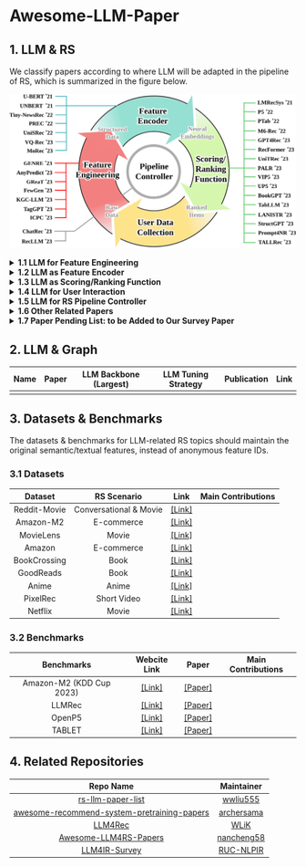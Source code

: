 # Awesome-LLM-Paper

## 1. LLM & RS

We classify papers according to where LLM will be adapted in the pipeline of RS, which is summarized in the figure below.

![](where-framework-1.png)

<details><summary><b>1.1 LLM for Feature Engineering</b></summary>
<p>

| **Name** | **Paper**                                                                                                           | **LLM Backbone (Largest)** | **LLM Tuning Strategy** | **Publication** |               **Link**               | Main Contributions |
| :------------: | :------------------------------------------------------------------------------------------------------------------------ | :------------------------------: | :----------------------------: | :-------------------: | :-----------------------------------------: | ------------------ |
|     GReaT     | Language Models are Realistic Tabular Data Generators                                                                     |        GPT2-medium (355M)        |        Full Finetuning        |       ICLR 2023       |   [[Link]](https://arxiv.org/abs/2210.06280)   |                    |
|      ONCE      | ONCE: Boosting Content-based Recommendation with Both Open- and Closed-source Large Language Models                       |             ChatGPT             |             Frozen             |       WSDM 2024       |   [[Link]](https://arxiv.org/abs/2305.06566)   |                    |
|   AnyPredict   | AnyPredict: Foundation Model for Tabular Prediction                                                                       |             ChatGPT             |             Frozen             |      Arxiv 2023      |   [[Link]](https://arxiv.org/abs/2305.12081)   |                    |
|    LLM4KGC    | Knowledge Graph Completion Models are Few-shot Learners: An Empirical Study of Relation Labeling in E-commerce with LLMs  |       PaLM (540B)/ ChatGPT       |             Frozen             |      Arxiv 2023      |  [[Link]](https://arxiv.org/abs/2305.09858v1)  |                    |
|     TagGPT     | TagGPT: Large Language Models are Zero-shot Multimodal Taggers                                                            |             ChatGPT             |             Frozen             |      Arxiv 2023      |  [[Link]](https://arxiv.org/abs/2304.03022v1)  |                    |
|      ICPC      | Large Language Models for User Interest Journeys                                                                          |           LaMDA (137B)           | Full Finetuning/ Prompt Tuning |      Arxiv 2023      |   [[Link]](https://arxiv.org/abs/2305.15498)   |                    |
|     DPLLM     | Privacy-Preserving Recommender Systems with Synthetic Query Generation using Differentially Private Large Language Models |            T5-XL (3B)            |        Full Finetuning        |      Arxiv 2023      |   [[Link]](https://arxiv.org/abs/2305.05973)   |                    |
|      KAR      | Towards Open-World Recommendation with Knowledge Augmentation from Large Language Models                                  |             ChatGPT             |             Frozen             |      Arxiv 2023      |   [[Link]](https://arxiv.org/abs/2306.10933)   |                    |
|      MINT      | Large Language Model Augmented Narrative Driven Recommendations                                                           |           GPT3 (175B)           |             Frozen             |      RecSys 2023      |   [[Link]](https://arxiv.org/abs/2306.02250)   |                    |
|      PIE      | Product Information Extraction using ChatGPT                                                                              |             ChatGPT             |             Frozen             |      Arxiv 2023      |   [[Link]](https://arxiv.org/abs/2306.14921)   |                    |
|      LGIR      | Enhancing Job Recommendation through LLM-based Generative Adversarial Networks                                            |           GhatGLM (6B)           |             Frozen             |       AAAI 2024       |   [[Link]](https://arxiv.org/abs/2307.10747)   |                    |
|      GIRL      | Generative Job Recommendations with Large Language Model                                                                  |            BELLE (7B)            |        Full Finetuning        |      Arxiv 2023      |   [[Link]](https://arxiv.org/abs/2307.02157)   |                    |
|    LLM-Rec    | LLM-Rec: Personalized Recommendation via Prompting Large Language Models                                                  |         text-davinci-003         |             Frozen             |      Arxiv 2023      |   [[Link]](https://arxiv.org/abs/2307.15780)   |                    |
|      HKFR      | Heterogeneous Knowledge Fusion: A Novel Approach for Personalized Recommendation via LLM                                  |             ChatGPT             |             Frozen             |      RecSys 2023      |   [[Link]](https://arxiv.org/abs/2308.03333)   |                    |
|    LLaMA-E    | LLaMA-E: Empowering E-commerce Authoring with Multi-Aspect Instruction Following                                          |           LLaMA (30B)           |              LoRA              |      Arxiv 2023      |   [[Link]](https://arxiv.org/abs/2308.04913)   |                    |
|    EcomGPT    | EcomGPT: Instruction-tuning Large Language Models with Chain-of-Task Tasks for E-commerce                                 |          BLOOMZ (7.1B)          |        Full Finetuning        |      Arxiv 2023      |   [[Link]](https://arxiv.org/abs/2308.06966)   |                    |
|   Agent4Rec   | On Generative Agents in Recommendation                                                                                    |             ChatGPT             |             Frozen             |      Arxiv 2023      |   [[Link]](https://arxiv.org/abs/2310.10108)   |                    |
|    TF-DCon    | Leveraging Large Language Models (LLMs) to Empower Training-Free Dataset Condensation for Content-Based Recommendation    |             ChatGPT             |             Frozen             |      Arxiv 2023      |   [[Link]](https://arxiv.org/abs/2310.09874)   |                    |
|     RLMRec     | Representation Learning with Large Language Models for Recommendation                                                     |             ChatGPT             |             Frozen             |       WWW 2024       |   [[Link]](https://arxiv.org/abs/2310.15950)   |                    |
|     LLMRec     | LLMRec: Large Language Models with Graph Augmentation for Recommendation                                                  |             ChatGPT             |             Frozen             |       WSDM 2024       | [[Link]](https://arxiv.org/pdf/2311.00423.pdf) |                    |
|     LLMRG     | Enhancing Recommender Systems with Large Language Model Reasoning Graphs                                                  |              GPT-4              |             Frozen             |      Arxiv 2023      |   [[Link]](https://arxiv.org/abs/2308.10835)   |                    |
|      CUP      | Recommendations by Concise User Profiles from Review Text                                                                 |             ChatGPT             |             Frozen             |      Arxiv 2023      |   [[Link]](https://arxiv.org/abs/2311.01314)   |                    |
|     SINGLE     | Modeling User Viewing Flow using Large Language Models for Article Recommendation                                         |             ChatGPT             |             Frozen             |      Arxiv 2023      |   [[Link]](https://arxiv.org/abs/2311.07619)   |                    |
|   RecPrompt   | RecPrompt: A Prompt Tuning Framework for News Recommendation Using Large Language Models                                  |               GPT4               |             Frozen             |      Arxiv 2023      |   [[Link]](https://arxiv.org/abs/2312.10463)   |                    |
|     PO4ISR     | Large Language Models for Intent-Driven Session Recommendations                                                           |             ChatGPT             |             Frozen             |      Arxiv 2023      |   [[Link]](https://arxiv.org/abs/2312.07552)   |                    |
| Agent4Ranking | Agent4Ranking: Semantic Robust Ranking via Personalized Query Rewriting Using Multi-agent LLM                             |             ChatGPT             |             Frozen             |      Arxiv 2023      |   [[Link]](https://arxiv.org/abs/2312.15450)   |                    |
|     SAGCN     | Understanding Before Recommendation: Semantic Aspect-Aware Review Exploitation via Large Language Models                  |           Vicuna (13B)           |             Frozen             |      Arxiv 2023      |   [[Link]](https://arxiv.org/abs/2312.16275)   |                    |
|      UEM      | User Embedding Model for Personalized Language Prompting                                                                  |       FLAN-T5-base (250M)       |        Full Finetuning        |      Arxiv 2024      |   [[Link]](https://arxiv.org/abs/2401.04858)   |                    |
|     LLMHG     | LLM-Guided Multi-View Hypergraph Learning for Human-Centric Explainable Recommendation                                    |               GPT4               |             Frozen             |      Arxiv 2024      |   [[Link]](https://arxiv.org/abs/2401.08217)   |                    |
|   Llama4Rec   | Integrating Large Language Models into Recommendation via Mutual Augmentation and Adaptive Aggregation                    |           LLaMA2 (7B)           |        Full Finetuning        |      Arxiv 2024      |   [[Link]](https://arxiv.org/abs/2401.13870)   |                    |

</p>
</details>

<details><summary><b>1.2 LLM as Feature Encoder</b></summary>
<p>

| **Name** | **Paper**                                                                                                                      | **LLM Backbone (Largest)** | **LLM Tuning Strategy** | **Publication** |                                    **Link**                                    | Main Contributions |
| :------------: | :----------------------------------------------------------------------------------------------------------------------------------- | :------------------------------: | :---------------------------: | :-------------------: | :-----------------------------------------------------------------------------------: | ------------------ |
|     U-BERT     | U-BERT: Pre-training User Representations for Improved Recommendation                                                                |         BERT-base (110M)         |        Full Finetuning        |       AAAI 2021       |             [[Link]](https://ojs.aaai.org/index.php/AAAI/article/view/16557)             |                    |
|     UNBERT     | UNBERT: User-News Matching BERT for News Recommendation                                                                              |         BERT-base (110M)         |        Full Finetuning        |      IJCAI 2021      |                   [[Link]](https://www.ijcai.org/proceedings/2021/462)                   |                    |
|     PLM-NR     | Empowering News Recommendation with Pre-trained Language Models                                                                      |       RoBERTa-base (125M)       |        Full Finetuning        |      SIGIR 2021      |                        [[Link]](https://arxiv.org/abs/2104.07413)                        |                    |
| Pyramid-ERNIE | Pre-trained Language Model based Ranking in Baidu Search                                                                             |           ERNIE (110M)           |        Full Finetuning        |       KDD 2021       |                        [[Link]](https://arxiv.org/abs/2105.11108)                        |                    |
|    ERNIE-RS    | Pre-trained Language Model for Web-scale Retrieval in Baidu Search                                                                   |           ERNIE (110M)           |        Full Finetuning        |       KDD 2021       |                        [[Link]](https://arxiv.org/abs/2106.03373)                        |                    |
|    CTR-BERT    | CTR-BERT: Cost-effective knowledge distillation for billion-parameter teacher models                                                 |      Customized BERT (1.5B)      |        Full Finetuning        |      ENLSP 2021      | [[Link]](https://neurips2021-nlp.github.io/papers/20/CameraReady/camera_ready_final.pdf) |                    |
|     ZESRec     | Zero-Shot Recommender Systems                                                                                                        |         BERT-base (110M)         |            Frozen            |      Arxiv 2021      |                        [[Link]](https://arxiv.org/abs/2105.08318)                        |                    |
|    UniSRec    | Towards Universal Sequence Representation Learning for Recommender Systems                                                           |         BERT-base (110M)         |            Frozen            |       KDD 2022       |                        [[Link]](https://arxiv.org/abs/2206.05941)                        |                    |
|      SuKD      | Learning Supplementary NLP Features for CTR Prediction in Sponsored Search                                                           |       RoBERTa-large (355M)       |        Full Finetuning        |       KDD 2022       |               [[Link]](https://dl.acm.org/doi/abs/10.1145/3534678.3539064)               |                    |
|      PREC      | Boosting Deep CTR Prediction with a Plug-and-Play Pre-trainer for News Recommendation                                                |         BERT-base (110M)         |        Full Finetuning        |      COLING 2022      |                  [[Link]](https://aclanthology.org/2022.coling-1.249/)                  |                    |
|     MM-Rec     | MM-Rec: Visiolinguistic Model Empowered Multimodal News Recommendation                                                               |         BERT-base (110M)         |        Full Finetuning        |      SIGIR 2022      |               [[Link]](https://dl.acm.org/doi/abs/10.1145/3477495.3531896)               |                    |
|  Tiny-NewsRec  | Tiny-NewsRec: Effective and Efficient PLM-based News Recommendation                                                                  |       UniLMv2-base (110M)       |        Full Finetuning        |      EMNLP 2022      |                        [[Link]](https://arxiv.org/abs/2112.00944)                        |                    |
|    PLM4Tag    | PTM4Tag: Sharpening Tag Recommendation of Stack Overflow Posts with Pre-trained Models                                               |         CodeBERT (125M)         |        Full Finetuning        |       ICPC 2022       |                        [[Link]](https://arxiv.org/abs/2203.10965)                        |                    |
|   TwHIN-BERT   | TwHIN-BERT: A Socially-Enriched Pre-trained Language Model for Multilingual Tweet Representations                                    |         BERT-base (110M)         |        Full Finetuning        |      Arxiv 2022      |                        [[Link]](https://arxiv.org/abs/2209.07562)                        |                    |
|    TransRec    | TransRec: Learning Transferable Recommendation from Mixture-of-Modality Feedback                                                     |         BERT-base (110M)         |        Full Finetuning        |      Arxiv 2022      |                        [[Link]](https://arxiv.org/abs/2206.06190)                        |                    |
|     VQ-Rec     | Learning Vector-Quantized Item Representation for Transferable Sequential Recommenders                                               |         BERT-base (110M)         |            Frozen            |       WWW 2023       |                        [[Link]](https://arxiv.org/abs/2210.12316)                        |                    |
| IDRec vs MoRec | Where to Go Next for Recommender Systems? ID- vs. Modality-based Recommender Models Revisited                                        |         BERT-base (110M)         |        Full Finetuning        |      SIGIR 2023      |                        [[Link]](https://arxiv.org/abs/2303.13835)                        |                    |
|    TransRec    | Exploring Adapter-based Transfer Learning for Recommender Systems: Empirical Studies and Practical Insights                          |       RoBERTa-base (125M)       |   Layerwise Adapter Tuning   |      Arxiv 2023      |                        [[Link]](https://arxiv.org/abs/2305.15036)                        |                    |
|      LSH      | Improving Code Example Recommendations on Informal Documentation Using BERT and Query-Aware LSH: A Comparative Study                 |         BERT-base (110M)         |        Full Finetuning        |      Arxiv 2023      |                       [[Link]](https://arxiv.org/abs/2305.03017v1)                       |                    |
|      TCF      | Exploring the Upper Limits of Text-Based Collaborative Filtering Using Large Language Models: Discoveries and Insights               |         OPT-175B (175B)         |    Frozen/ Full Finetuning    |      Arxiv 2023      |                        [[Link]](https://arxiv.org/abs/2305.11700)                        |                    |
|  LLM2BERT4Rec  | Leveraging Large Language Models for Sequential Recommendation                                                                       |      text-embedding-ada-002      |            Frozen            |      RecSys 2023      |                        [[Link]](https://arxiv.org/abs/2309.09261)                        |                    |
|    LLM4ARec    | Prompt Tuning Large Language Models on Personalized Aspect Extraction for Recommendations                                            |           GPT2 (110M)           |         Prompt Tuning         |      Arxiv 2023      |                        [[Link]](https://arxiv.org/abs/2306.01475)                        |                    |
|     TIGER     | Recommender Systems with Generative Retrieval                                                                                        |           Sentence-T5           |            Frozen            |       NIPS 2023       |                        [[Link]](https://arxiv.org/abs/2305.05065)                        |                    |
|      TBIN      | TBIN: Modeling Long Textual Behavior Data for CTR Prediction                                                                         |         BERT-base (110M)         |            Frozen            |    DLP-RecSys 2023    |                        [[Link]](https://arxiv.org/abs/2308.08483)                        |                    |
|     LKPNR     | LKPNR: LLM and KG for Personalized News Recommendation Framework                                                                     |           LLaMA2 (7B)           |            Frozen            |      Arxiv 2023      |                        [[Link]](https://arxiv.org/abs/2308.12028)                        |                    |
|      SSNA      | Towards Efficient and Effective Adaptation of Large Language Models for Sequential Recommendation                                    |     DistilRoBERTa-base (83M)     |   Layerwise Adapter Tuning   |      Arxiv 2023      |                        [[Link]](https://arxiv.org/abs/2310.01612)                        |                    |
| S&R Foundation | An Unified Search and Recommendation Foundation Model for Cold-Start Scenario                                                        |           ChatGLM (6B)           |            Frozen            |       CIKM 2023       |                        [[Link]](https://arxiv.org/abs/2309.08939)                        |                    |
| CollabContext | Collaborative Contextualization: Bridging the Gap between Collaborative Filtering and Pre-trained Language Model                     |       Instructor-XL (1.5B)       |            Frozen            |      Arxiv 2023      |                        [[Link]](https://arxiv.org/abs/2310.09400)                        |                    |
|   LMIndexer   | Language Models As Semantic Indexers                                                                                                 |          T5-base (223M)          |        Full Finetuning        |      Arxiv 2023      |                        [[Link]](https://arxiv.org/abs/2310.07815)                        |                    |
|    MISSRec    | MISSRec: Pre-training and Transferring Multi-modal Interest-aware Sequence Representation for Recommendation                         |         CLIP-B/32 (400M)         |        Full Finetuning        |        MM 2023        |                        [[Link]](https://arxiv.org/abs/2308.11175)                        |                    |
|     Stack     | A BERT based Ensemble Approach for Sentiment Classification of Customer Reviews and its Application to Nudge Marketing in e-Commerce |         BERT-base (110M)         |            Frozen            |      Arxiv 2023      |                        [[Link]](https://arxiv.org/abs/2311.10782)                        |                    |
|      N/A      | Utilizing Language Models for Tour Itinerary Recommendation                                                                          |         BERT-base (110M)         |        Full Finetuning        |    PMAI@IJCAI 2023    |                        [[Link]](https://arxiv.org/abs/2311.12355)                        |                    |
|      UFIN      | UFIN: Universal Feature Interaction Network for Multi-Domain Click-Through Rate Prediction                                           |       FLAN-T5-base (250M)       |            Frozen            |      Arxiv 2023      |                        [[Link]](https://arxiv.org/abs/2311.15493)                        |                    |
|     PMMRec     | Multi-Modality is All You Need for Transferable Recommender Systems                                                                  |       RoBERTa-large (355M)       |    Top-2-layer Finetuning    |       ICDE 2024       |                        [[Link]](https://arxiv.org/abs/2312.09602)                        |                    |
|    Uni-CTR    | A Unified Framework for Multi-Domain CTR Prediction via Large Language Models                                                        |       Sheared-LLaMA (1.3B)       |             LoRA             |      Arxiv 2023      |                        [[Link]](https://arxiv.org/abs/2312.10743)                        |                    |
|      UEM      | User Embedding Model for Personalized Language Prompting                                                                             |     Sentence-T5-base (223M)     |            Frozen            |      Arxiv 2024      |                        [[Link]](https://arxiv.org/abs/2401.04858)                        |                    |
|   Social-LLM   | Social-LLM: Modeling User Behavior at Scale using Language Models and Social Network Data                                            |     SBERT-MPNet0base (110M)     |            Frozen            |      Arxiv 2024      |                        [[Link]](https://arxiv.org/abs/2401.00893)                        |                    |
|     LLMRS     | LLMRS: Unlocking Potentials of LLM-Based Recommender Systems for Software Purchase                                                   |           MPNet (110M)           |            Frozen            |      Arxiv 2024      |                        [[Link]](https://arxiv.org/abs/2401.06676)                        |                    |

</p>
</details>

<details><summary><b>1.3 LLM as Scoring/Ranking Function</b></summary>
<p>

`<b>`1.3.1 Item Scoring Task `</b>`

| **Name** | **Paper**                                                                                                     | **LLM Backbone (Largest)** |     **LLM Tuning Strategy**     | **Publication** |                         **Link**                         | Main Contributions |
| :------------: | :------------------------------------------------------------------------------------------------------------------ | :------------------------------: | :------------------------------------: | :-------------------: | :------------------------------------------------------------: | ------------------ |
|    LMRecSys    | Language Models as Recommender Systems: Evaluations and Limitations                                                 |          GPT2-XL (1.5B)          |            Full Finetuning            |      ICBINB 2021      |       [[Link]](https://openreview.net/forum?id=hFx3fY7-m9b)       |                    |
|      PTab      | PTab: Using the Pre-trained Language Model for Modeling Tabular Data                                                |         BERT-base (110M)         |            Full Finetuning            |      Arxiv 2022      |            [[Link]](https://arxiv.org/abs/2209.08060)            |                    |
|    UniTRec    | UniTRec: A Unified Text-to-Text Transformer and Joint Contrastive Learning Framework for Text-based Recommendation  |           BART (406M)           |            Full Finetuning            |       ACL 2023       |            [[Link]](https://arxiv.org/abs/2305.15756)            |                    |
|   Prompt4NR   | Prompt Learning for News Recommendation                                                                             |         BERT-base (110M)         |            Full Finetuning            |      SIGIR 2023      |            [[Link]](https://arxiv.org/abs/2304.05263)            |                    |
|   RecFormer   | Text Is All You Need: Learning Language Representations for Sequential Recommendation                               |        LongFormer (149M)        |            Full Finetuning            |       KDD 2023       |           [[Link]](https://arxiv.org/abs/2305.13731v1)           |                    |
|     TabLLM     | TabLLM: Few-shot Classification of Tabular Data with Large Language Models                                          |             T0 (11B)             | Few-shot Parameter-effiecnt Finetuning |     AISTATS 2023     |            [[Link]](https://arxiv.org/abs/2210.10723)            |                    |
|      UP5      | UP5: Unbiased Foundation Model for Fairness-aware Recommendation                                                    |          T5-base (223M)          |             Prefix Tuning             |      Arxiv 2023      |            [[Link]](https://arxiv.org/abs/2305.12090)            |                    |
| Zero-shot GPT | Zero-Shot Recommendation as Language Modeling                                                                       |        GPT2-medium (355M)        |                 Frozen                 |      Arxiv 2023      |            [[Link]](https://arxiv.org/abs/2112.04184)            |                    |
|    FLAN-T5    | Do LLMs Understand User Preferences? Evaluating LLMs On User Rating Prediction                                      |         FLAN-5-XXL (11B)         |            Full Finetuning            |      Arxiv 2023      |          [[Link]](https://arxiv.org/pdf/2305.06474.pdf)          |                    |
|    BookGPT    | BookGPT: A General Framework for Book Recommendation Empowered by Large Language Model                              |             ChatGPT             |                 Frozen                 |      Arxiv 2023      |           [[Link]](https://arxiv.org/abs/2305.15673v1)           |                    |
|    TALLRec    | TALLRec: An Effective and Efficient Tuning Framework to Align Large Language Model with Recommendation              |            LLaMA (7B)            |                  LoRA                  |      RecSys 2023      |            [[Link]](https://arxiv.org/abs/2305.00447)            |                    |
|      PBNR      | PBNR: Prompt-based News Recommender System                                                                          |          T5-small (60M)          |            Full Finetuning            |      Arxiv 2023      |            [[Link]](https://arxiv.org/abs/2304.07862)            |                    |
|    CR-SoRec    | CR-SoRec: BERT driven Consistency Regularization for Social Recommendation                                          |         BERT-base (110M)         |            Full Finetuning            |      RecSys 2023      | [[Link]](https://dl.acm.org/doi/fullHtml/10.1145/3604915.3608844) |                    |
|   PromptRec   | Towards Personalized Cold-Start Recommendation with Prompts                                                         |            LLaMA (7B)            |                 Frozen                 |      Arxiv 2023      |            [[Link]](https://arxiv.org/abs/2306.17256)            |                    |
|     GLRec     | Exploring Large Language Model for Graph Data Understanding in Online Job Recommendations                           |         BELLE-LLaMA (7B)         |                  LoRA                  |      Arxiv 2023      |            [[Link]](https://arxiv.org/abs/2307.05722)            |                    |
|    BERT4CTR    | BERT4CTR: An Efficient Framework to Combine Pre-trained Language Model with Non-textual Features for CTR Prediction |       RoBERTa-large (355M)       |            Full Finetuning            |       KDD 2023       |   [[Link]](https://dl.acm.org/doi/abs/10.1145/3580305.3599780)   |                    |
|     ReLLa     | ReLLa: Retrieval-enhanced Large Language Models for Lifelong Sequential Behavior Comprehension in Recommendation    |           Vicuna (13B)           |                  LoRA                  |       WWW 2024       |            [[Link]](https://arxiv.org/abs/2308.11131)            |                    |
|     TASTE     | Text Matching Improves Sequential Recommendation by Reducing Popularity Biases                                      |          T5-base (223M)          |            Full Finetuning            |       CIKM 2023       |            [[Link]](https://arxiv.org/abs/2308.14029)            |                    |
|      N/A      | Unveiling Challenging Cases in Text-based Recommender Systems                                                       |         BERT-base (110M)         |            Full Finetuning            | RecSys Workshop 2023 |         [[Link]](https://ceur-ws.org/Vol-3476/paper5.pdf)         |                    |
|  ClickPrompt  | ClickPrompt: CTR Models are Strong Prompt Generators for Adapting Language Models to CTR Prediction                 |       RoBERTa-large (355M)       |            Full Finetuning            |       WWW 2024       |            [[Link]](https://arxiv.org/abs/2310.09234)            |                    |
|  SetwiseRank  | A Setwise Approach for Effective and Highly Efficient Zero-shot Ranking with Large Language Models                  |        FLAN-T5-XXL (11B)        |                 Frozen                 |      Arxiv 2023      |            [[Link]](https://arxiv.org/abs/2310.09497)            |                    |
|      UPSR      | Thoroughly Modeling Multi-domain Pre-trained Recommendation as Language                                             |          T5-base (223M)          |            Full Finetuning            |      Arxiv 2023      |            [[Link]](https://arxiv.org/abs/2310.13540)            |                    |
|    LLM-Rec    | One Model for All: Large Language Models are Domain-Agnostic Recommendation Systems                                 |            OPT (6.7B)            |                  LoRA                  |      Arxiv 2023      |            [[Link]](https://arxiv.org/abs/2310.14304)            |                    |
|   LLMRanker   | Beyond Yes and No: Improving Zero-Shot LLM Rankers via Scoring Fine-Grained Relevance Labels                        |           FLAN PaLM2 S           |                 Frozen                 |      Arxiv 2023      |            [[Link]](https://arxiv.org/abs/2310.14122)            |                    |
|     CoLLM     | CoLLM: Integrating Collaborative Embeddings into Large Language Models for Recommendation                           |           Vicuna (7B)           |                  LoRA                  |      Arxiv 2023      |            [[Link]](https://arxiv.org/abs/2310.19488)            |                    |
|      FLIP      | FLIP: Towards Fine-grained Alignment between ID-based Models and Pretrained Language Models for CTR Prediction      |       RoBERTa-large (355M)       |            Full Finetuning            |      Arxiv 2023      |            [[Link]](https://arxiv.org/abs/2310.19453)            |                    |
|    CLLM4Rec    | Collaborative Large Language Model for Recommender Systems                                                          |           GPT2 (110M)           |            Full Finetuning            |      Arxiv 2023      |            [[Link]](https://arxiv.org/abs/2311.01343)            |                    |
|      CUP      | Recommendations by Concise User Profiles from Review Text                                                           |         BERT-base (110M)         |         Last-layer Finetuning         |      Arxiv 2023      |            [[Link]](https://arxiv.org/abs/2311.01314)            |                    |
|      N/A      | Instruction Distillation Makes Large Language Models Efficient Zero-shot Rankers                                    |         FLAN-T5-XL (3B)         |            Full Finetuning            |      Arxiv 2023      |            [[Link]](https://arxiv.org/abs/2311.01555)            |                    |
|    CoWPiRec    | Collaborative Word-based Pre-trained Item Representation for Transferable Recommendation                            |         BERT-base (110M)         |            Full Finetuning            |       ICDM 2023       |            [[Link]](https://arxiv.org/abs/2311.10501)            |                    |
|  RecExplainer  | RecExplainer: Aligning Large Language Models for Recommendation Model Interpretability                              |         Vicuna-v1.3 (7B)         |                  LoRA                  |      Arxiv 2023      |            [[Link]](https://arxiv.org/abs/2311.10947)            |                    |
|     E4SRec     | E4SRec: An Elegant Effective Efficient Extensible Solution of Large Language Models for Sequential Recommendation   |           LLaMA2 (13B)           |                  LoRA                  |      Arxiv 2023      |            [[Link]](https://arxiv.org/abs/2312.02443)            |                    |
|      CER      | The Problem of Coherence in Natural Language Explanations of Recommendations                                        |           GPT2 (110M)           |            Full Finetuning            |       ECAI 2023       |            [[Link]](https://arxiv.org/abs/2312.11356)            |                    |
|      LSAT      | Preliminary Study on Incremental Learning for Large Language Model-based Recommender Systems                        |            LLaMA (7B)            |                  LoRA                  |      Arxiv 2023      |            [[Link]](https://arxiv.org/abs/2312.15599)            |                    |
|   Llama4Rec   | Integrating Large Language Models into Recommendation via Mutual Augmentation and Adaptive Aggregation              |           LLaMA2 (7B)           |            Full Finetuning            |      Arxiv 2024      |            [[Link]](https://arxiv.org/abs/2401.13870)            |                    |

`<b>`1.3.2 Item Generation Task `</b>`

| **Name** | **Paper**                                                                                                 | **LLM Backbone (Largest)** | **LLM Tuning Strategy** |     **Publication**     |                         **Link**                         | Main Contributions |
| :------------: | :-------------------------------------------------------------------------------------------------------------- | :------------------------------: | :---------------------------: | :----------------------------: | :-------------------------------------------------------------: | ------------------ |
|    GPT4Rec    | GPT4Rec: A Generative Framework for Personalized Recommendation and User Interests Interpretation               |           GPT2 (110M)           |        Full Finetuning        |           Arxiv 2023           |             [[Link]](https://arxiv.org/abs/2304.03879)             |                    |
|      VIP5      | VIP5: Towards Multimodal Foundation Models for Recommendation                                                   |          T5-base (223M)          |    Layerwise Adater Tuning    |           EMNLP 2023           |             [[Link]](https://arxiv.org/abs/2305.14302)             |                    |
|     P5-ID     | How to Index Item IDs for Recommendation Foundation Models                                                      |          T5-small (60M)          |        Full Finetuning        |           Arxiv 2023           |             [[Link]](https://arxiv.org/abs/2305.06569)             |                    |
|    FaiRLLM    | Is ChatGPT Fair for Recommendation? Evaluating Fairness in Large Language Model Recommendation                  |             ChatGPT             |            Frozen            |          RecSys 2023          |             [[Link]](https://arxiv.org/abs/2305.07609)             |                    |
|      PALR      | PALR: Personalization Aware LLMs for Recommendation                                                             |            LLaMA (7B)            |        Full Finetuning        |           Arxiv 2023           |             [[Link]](https://arxiv.org/abs/2305.07622)             |                    |
|    ChatGPT    | Large Language Models are Zero-Shot Rankers for Recommender Systems                                             |             ChatGPT             |            Frozen            |           ECIR 2024           |             [[Link]](https://arxiv.org/abs/2305.08845)             |                    |
|      AGR      | Sparks of Artificial General Recommender (AGR): Early Experiments with ChatGPT                                  |             ChatGPT             |            Frozen            |           Arxiv 2023           |             [[Link]](https://arxiv.org/abs/2305.04518)             |                    |
|      NIR      | Zero-Shot Next-Item Recommendation using Large Pretrained Language Models                                       |           GPT3 (175B)           |            Frozen            |           Arxiv 2023           |             [[Link]](https://arxiv.org/abs/2304.03153)             |                    |
|     GPTRec     | Generative Sequential Recommendation with GPTRec                                                                |        GPT2-medium (355M)        |        Full Finetuning        |       Gen-IR@SIGIR 2023       |             [[Link]](https://arxiv.org/abs/2306.11114)             |                    |
|    ChatNews    | A Preliminary Study of ChatGPT on News Recommendation: Personalization, Provider Fairness, Fake News            |             ChatGPT             |            Frozen            |           Arxiv 2023           |             [[Link]](https://arxiv.org/abs/2306.10702)             |                    |
|      N/A      | Large Language Models are Competitive Near Cold-start Recommenders for Language- and Item-based Preferences     |            PaLM (62B)            |            Frozen            |          RecSys 2023          |             [[Link]](https://arxiv.org/abs/2307.14225)             |                    |
|  LLMSeqPrompt  | Leveraging Large Language Models for Sequential Recommendation                                                  |         OpenAI ada model         |           Finetune           |          RecSys 2023          |             [[Link]](https://arxiv.org/abs/2309.09261)             |                    |
|     GenRec     | GenRec: Large Language Model for Generative Recommendation                                                      |            LLaMA (7B)            |             LoRA             |           Arxiv 2023           |             [[Link]](https://arxiv.org/abs/2307.00457)             |                    |
|      HKFR      | Heterogeneous Knowledge Fusion: A Novel Approach for Personalized Recommendation via LLM                        |           ChatGLM (6B)           |             LoRA             |          RecSys 2023          |             [[Link]](https://arxiv.org/abs/2308.03333)             |                    |
|      N/A      | The Unequal Opportunities of Large Language Models: Revealing Demographic Bias through Job Recommendations      |             ChatGPT             |            Frozen            |           EAAMO 2023           |             [[Link]](https://arxiv.org/abs/2308.02053)             |                    |
|     BIGRec     | A Bi-Step Grounding Paradigm for Large Language Models in Recommendation Systems                                |            LLaMA (7B)            |             LoRA             |           Arxiv 2023           |             [[Link]](https://arxiv.org/abs/2308.08434)             |                    |
|     KP4SR     | Knowledge Prompt-tuning for Sequential Recommendation                                                           |          T5-small (60M)          |        Full Finetuning        |           Arxiv 2023           |             [[Link]](https://arxiv.org/abs/2308.08459)             |                    |
|   RecSysLLM   | Leveraging Large Language Models for Pre-trained Recommender Systems                                            |            GLM (10B)            |             LoRA             |           Arxiv 2023           |             [[Link]](https://arxiv.org/abs/2308.10837)             |                    |
|      POD      | Prompt Distillation for Efficient LLM-based Recommendation                                                      |          T5-small (60M)          |        Full Finetuning        |           CIKM 2023           | [[Link]](https://lileipisces.github.io/files/CIKM23-POD-paper.pdf) |                    |
|      N/A      | Evaluating ChatGPT as a Recommender System: A Rigorous Approach                                                 |             ChatGPT             |            Frozen            |           Arxiv 2023           |             [[Link]](https://arxiv.org/abs/2309.03613)             |                    |
|      RaRS      | Retrieval-augmented Recommender System: Enhancing Recommender Systems with Large Language Models                |             ChatGPT             |            Frozen            | RecSys Doctoral Symposium 2023 |    [[Link]](https://dl.acm.org/doi/abs/10.1145/3604915.3608889)    |                    |
|   JobRecoGPT   | JobRecoGPT -- Explainable job recommendations using LLMs                                                        |               GPT4               |            Frozen            |           Arxiv 2023           |             [[Link]](https://arxiv.org/abs/2309.11805)             |                    |
|     LANCER     | Reformulating Sequential Recommendation: Learning Dynamic User Interest with Content-enriched Language Modeling |           GPT2 (110M)           |         Prefix Tuning         |           Arxiv 2023           |             [[Link]](https://arxiv.org/abs/2309.10435)             |                    |
|    TransRec    | A Multi-facet Paradigm to Bridge Large Language Model and Recommendation                                        |            LLaMA (7B)            |             LoRA             |           Arxiv 2023           |             [[Link]](https://arxiv.org/abs/2310.06491)             |                    |
|    AgentCF    | AgentCF: Collaborative Learning with Autonomous Language Agents for Recommender Systems                         | textdavinci-003 & gpt-3.5-turbo |            Frozen            |            WWW 2024            |             [[Link]](https://arxiv.org/abs/2310.09233)             |                    |
|      P4LM      | Factual and Personalized Recommendations using Language Models and Reinforcement Learning                       |             PaLM2-XS             |        Full Finetuning        |           Arxiv 2023           |             [[Link]](https://arxiv.org/abs/2310.06176)             |                    |
|   InstructMK   | Multiple Key-value Strategy in Recommendation Systems Incorporating Large Language Model                        |            LLaMA (7B)            |        Full Finetuning        |        CIKM GenRec 2023        |             [[Link]](https://arxiv.org/abs/2310.16409)             |                    |
|    LightLM    | LightLM: A Lightweight Deep and Narrow Language Model for Generative Recommendation                             |          T5-small (60M)          |        Full Finetuning        |           Arxiv 2023           |             [[Link]](https://arxiv.org/abs/2310.17488)             |                    |
|    LlamaRec    | LlamaRec: Two-Stage Recommendation using Large Language Models for Ranking                                      |           LLaMA2 (7B)           |             QLoRA             |         PGAI@CIKM 2023         |             [[Link]](https://arxiv.org/abs/2311.02089)             |                    |
|      N/A      | Exploring Recommendation Capabilities of GPT-4V(ision): A Preliminary Case Study                                |              GPT-4V              |            Frozen            |           Arxiv 2023           |             [[Link]](https://arxiv.org/abs/2311.04199)             |                    |
|      N/A      | Exploring Fine-tuning ChatGPT for News Recommendation                                                           |             ChatGPT             |  gpt-3.5-urbo finetuning API  |           Arxiv 2023           |             [[Link]](https://arxiv.org/abs/2311.05850)             |                    |
|      N/A      | Do LLMs Implicitly Exhibit User Discrimination in Recommendation? An Empirical Study                            |             ChatGPT             |            Frozen            |           Arxiv 2023           |             [[Link]](https://arxiv.org/abs/2311.07054)             |                    |
|     LC-Rec     | Adapting Large Language Models by Integrating Collaborative Semantics for Recommendation                        |            LLaMA (7B)            |             LoRA             |           Arxiv 2023           |             [[Link]](https://arxiv.org/abs/2311.09049)             |                    |
|      DOKE      | Knowledge Plugins: Enhancing Large Language Models for Domain-Specific Recommendations                          |             ChatGPT             |            Frozen            |           Arxiv 2023           |             [[Link]](https://arxiv.org/abs/2311.10779)             |                    |
|   ControlRec   | ControlRec: Bridging the Semantic Gap between Language Model and Personalized Recommendation                    |          T5-base (223M)          |        Full Finetuning        |           Arxiv 2023           |             [[Link]](https://arxiv.org/abs/2311.16441)             |                    |
|     LLaRA     | LLaRA: Aligning Large Language Models with Sequential Recommenders                                              |           LLaMA2 (7B)           |             LoRA             |           Arxiv 2023           |             [[Link]](https://arxiv.org/abs/2312.02445)             |                    |
|     PO4ISR     | Large Language Models for Intent-Driven Session Recommendations                                                 |             ChatGPT             |            Frozen            |           Arxiv 2023           |             [[Link]](https://arxiv.org/abs/2312.07552)             |                    |
|      DRDT      | DRDT: Dynamic Reflection with Divergent Thinking for LLM-based Sequential Recommendation                        |             ChatGPT             |            Frozen            |           Arxiv 2023           |             [[Link]](https://arxiv.org/abs/2312.11336)             |                    |
|   RecPrompt   | RecPrompt: A Prompt Tuning Framework for News Recommendation Using Large Language Models                        |               GPT4               |            Frozen            |           Arxiv 2023           |             [[Link]](https://arxiv.org/abs/2312.10463)             |                    |
|      LiT5      | Scaling Down, LiTting Up: Efficient Zero-Shot Listwise Reranking with Seq2seq Encoder-Decoder Models            |            T5-XL (3B)            |        Full Finetuning        |           Arxiv 2023           |             [[Link]](https://arxiv.org/abs/2312.16098)             |                    |
|     STELLA     | Large Language Models are Not Stable Recommender Systems                                                        |             ChatGPT             |            Frozen            |           Arxiv 2023           |             [[Link]](https://arxiv.org/abs/2312.15746)             |                    |
|   Llama4Rec   | Integrating Large Language Models into Recommendation via Mutual Augmentation and Adaptive Aggregation          |           LLaMA2 (7B)           |        Full Finetuning        |           Arxiv 2024           |             [[Link]](https://arxiv.org/abs/2401.13870)             |                    |

`<b>`1.3.3 Hybrid Task `</b>`

| **Name** | **Paper**                                                                                              | **LLM Backbone (Largest)** | **LLM Tuning Strategy** | **Publication** |             **Link**             | Main Contributions |
| :------------: | :----------------------------------------------------------------------------------------------------------- | :------------------------------: | :---------------------------: | :-------------------: | :-------------------------------------: | ------------------ |
|      P5✅      | Recommendation as Language Processing (RLP): A Unified Pretrain, Personalized Prompt & Predict Paradigm (P5) |          T5-base (223M)          |        Full Finetuning        |      RecSys 2022      | [[Link]](https://arxiv.org/abs/2203.13366) | 1                  |
|     M6-Rec     | M6-Rec: Generative Pretrained Language Models are Open-Ended Recommender Systems                             |          M6-base (300M)          |         Option Tuning         |      Arxiv 2022      | [[Link]](https://arxiv.org/abs/2205.08084) |                    |
|  InstructRec  | Recommendation as Instruction Following: A Large Language Model Empowered Recommendation Approach            |         FLAN-T5-XL (3B)         |        Full Finetuning        |      Arxiv 2023      | [[Link]](https://arxiv.org/abs/2305.07001) |                    |
|    ChatGPT    | Is ChatGPT a Good Recommender? A Preliminary Study                                                           |             ChatGPT             |            Frozen            |      Arxiv 2023      | [[Link]](https://arxiv.org/abs/2304.10149) |                    |
|    ChatGPT    | Is ChatGPT Good at Search? Investigating Large Language Models as Re-Ranking Agent                           |             ChatGPT             |            Frozen            |      Arxiv 2023      | [[Link]](https://arxiv.org/abs/2304.09542) |                    |
|    ChatGPT    | Uncovering ChatGPT's Capabilities in Recommender Systems                                                     |             ChatGPT             |            Frozen            |      RecSys 2023      | [[Link]](https://arxiv.org/abs/2305.02182) |                    |
|      BDLM      | Bridging the Information Gap Between Domain-Specific Model and General LLM for Personalized Recommendation   |           Vicuna (7B)           |        Full Finetuning        |      Arxiv 2023      | [[Link]](https://arxiv.org/abs/2311.03778) |                    |
|   RecRanker   | RecRanker: Instruction Tuning Large Language Model as Ranker for Top-k Recommendation                        |           LLaMA2 (13B)           |        Full Finetuning        |      Arxiv 2023      | [[Link]](https://arxiv.org/abs/2312.16018) |                    |

</p>
</details>

<details><summary><b>1.4 LLM for User Interaction</b></summary>
<p>

| **Name** | **Paper**                                                                                                     | **LLM Backbone (Largest)** | **LLM Tuning Strategy** | **Publication** |             **Link**             | Main Contributions |
| :------------: | :------------------------------------------------------------------------------------------------------------------ | :------------------------------: | :---------------------------: | :-------------------: | :-------------------------------------: | ------------------ |
|   TG-ReDial   | Towards Topic-Guided Conversational Recommender System                                                              |  BERT-base (110M) & GPT2 (110M)  |            Unknown            |      COLING 2020      | [[Link]](https://arxiv.org/abs/2010.04125) |                    |
|      TCP      | Follow Me: Conversation Planning for Target-driven Recommendation Dialogue Systems                                  |         BERT-base (110M)         |        Full Finetuning        |      Arxiv 2022      | [[Link]](https://arxiv.org/abs/2208.03516) |                    |
|     BARCOR     | BARCOR: Towards A Unified Framework for Conversational Recommendation Systems                                       |         BART-base (139M)         |  Selective-layer Finetuning  |      Arxiv 2022      | [[Link]](https://arxiv.org/abs/2203.14257) |                    |
|   RecInDial   | RecInDial: A Unified Framework for Conversational Recommendation with Pretrained Language Models                    |         DialoGPT (110M)         |                              |       AACL 2022       | [[Link]](https://arxiv.org/abs/2110.07477) |                    |
|      MESE      | Improving Conversational Recommendation Systems' Quality with Context-Aware Item Meta-Information                   |  DistilBERT (67M) & GPT2 (110M)  |        Full Finetuning        |       ACL 2022       | [[Link]](https://arxiv.org/abs/2112.08140) |                    |
|     UniCRS     | Towards Unified Conversational Recommender Systems via Knowledge-Enhanced Prompt Learning                           |      DialoGPT-small (176M)      |            Frozen            |       KDD 2022       | [[Link]](https://arxiv.org/abs/2206.09363) |                    |
|    UniMIND    | A Unified Multi-task Learning Framework for Multi-goal Conversational Recommender Systems                           |         BART-base (139M)         |        Full Finetuning        |     ACM TOIS 2023     | [[Link]](https://arxiv.org/abs/2204.06923) |                    |
|     VRICR     | Variational Reasoning over Incomplete Knowledge Graphs for Conversational Recommendation                            |         BERT-base (110M)         |        Full Finetuning        |       WSDM 2023       | [[Link]](https://arxiv.org/abs/2212.11868) |                    |
|      KECR      | Explicit Knowledge Graph Reasoning for Conversational Recommendation                                                |  BERT-base (110M) & GPT2 (110M)  |            Frozen            |     ACM TIST 2023     | [[Link]](https://arxiv.org/abs/2305.00783) |                    |
|     T5-CR     | Multi-Task End-to-End Training Improves Conversational Recommendation                                               |          T5-base (223M)          |        Full Finetuning        |      Arxiv 2023      | [[Link]](https://arxiv.org/abs/2305.06218) |                    |
|      TtW      | Talk the Walk: Synthetic Data Generation for Conversational Music Recommendation                                    |  T5-base (223M) & T5-XXL (11B)  |   Full Finetuning & Frozen   |      Arxiv 2023      |                                        |                    |
|      N/A      | Rethinking the Evaluation for Conversational Recommendation in the Era of Large Language Models                     |             ChatGPT             |            Frozen            |      EMNLP 2023      | [[Link]](https://arxiv.org/abs/2305.13112) |                    |
|      N/A      | Large Language Models as Zero-Shot Conversational Recommenders                                                      |               GPT4               |            Frozen            |       CIKM 2023       | [[Link]](https://arxiv.org/abs/2308.10053) |                    |
|    MuseChat    | MuseChat: A Conversational Music Recommendation System for Videos                                                   |           Vicuna (7B)           |             LoRA             |      Arxiv 2023      | [[Link]](https://arxiv.org/abs/2310.06282) |                    |
|      N/A      | Conversational Recommender System and Large Language Model Are Made for Each Other in E-commerce Pre-sales Dialogue |        Chinese-Alpaca-7B        |             LoRA             |  EMNLP 2023 Findings  | [[Link]](https://arxiv.org/abs/2310.14626) |                    |

</p>
</details>

<details><summary><b>1.5 LLM for RS Pipeline Controller</b></summary>
<p>

| **Name** | **Paper**                                                                                  | **LLM Backbone (Largest)** | **LLM Tuning Strategy** | **Publication** |             **Link**             | Main Contributions |
| :------------: | :----------------------------------------------------------------------------------------------- | :------------------------------: | :---------------------------: | :-------------------: | :-------------------------------------: | ------------------ |
|    Chat-REC    | Chat-REC: Towards Interactive and Explainable LLMs-Augmented Recommender System                  |             ChatGPT             |            Frozen            |      Arxiv 2023      | [[Link]](https://arxiv.org/abs/2303.14524) |                    |
|     RecLLM     | Leveraging Large Language Models in Conversational Recommender Systems                           |            LLaMA (7B)            |        Full Finetuning        |      Arxiv 2023      | [[Link]](https://arxiv.org/abs/2305.07961) |                    |
|      RAH      | RAH! RecSys-Assistant-Human: A Human-Central Recommendation Framework with Large Language Models |               GPT4               |            Frozen            |      Arxiv 2023      | [[Link]](https://arxiv.org/abs/2308.09904) |                    |
|    RecMind    | RecMind: Large Language Model Powered Agent For Recommendation                                   |             ChatGPT             |            Frozen            |      Arxiv 2023      | [[Link]](https://arxiv.org/abs/2308.14296) |                    |
|  InteRecAgent  | Recommender AI Agent: Integrating Large Language Models for Interactive Recommendations          |               GPT4               |            Frozen            |      Arxiv 2023      | [[Link]](https://arxiv.org/abs/2308.16505) |                    |
|      CORE      | Lending Interaction Wings to Recommender Systems with Conversational Agents                      |               N/A               |              N/A              |       NIPS 2023       | [[Link]](https://arxiv.org/abs/2310.04230) |                    |

</p>
</details>

<details><summary><b>1.6 Other Related Papers</b></summary>
<p>

`<b>`1.6.1 Related Survey Papers `</b>`

| **Paper**                                                                                                                |        **Publication**        |             **Link**             | Main Contributions |
| :----------------------------------------------------------------------------------------------------------------------------- | :---------------------------------: | :-------------------------------------: | ------------------ |
| Prompting Large Language Models for Recommender Systems: A Comprehensive Framework and Empirical Analysis                      |             Arixv 2024             | [[Link]](https://arxiv.org/abs/2401.04997) |                    |
| User Modeling in the Era of Large Language Models: Current Research and Future Directions                                      | IEEE Data Engineering Bulletin 2023 | [[Link]](https://arxiv.org/abs/2312.11518) |                    |
| A Survey on Large Language Models for Personalized and Explainable Recommendations                                             |             Arxiv 2023             | [[Link]](https://arxiv.org/abs/2311.12338) |                    |
| Large Language Models for Generative Recommendation: A Survey and Visionary Discussions                                        |             Arxiv 2023             | [[Link]](https://arxiv.org/abs/2309.01157) |                    |
| Large Language Models for Information Retrieval: A Survey                                                                      |             Arxiv 2023             | [[Link]](https://arxiv.org/abs/2308.07107) |                    |
| When Large Language Models Meet Personalization: Perspectives of Challenges and Opportunities                                  |             Arxiv 2023             | [[Link]](https://arxiv.org/abs/2307.16376) |                    |
| Recommender Systems in the Era of Large Language Models (LLMs)                                                                 |             Arxiv 2023             | [[Link]](https://arxiv.org/abs/2307.02046) |                    |
| A Survey on Large Language Models for Recommendation                                                                           |             Arxiv 2023             | [[Link]](https://arxiv.org/abs/2305.19860) |                    |
| Pre-train, Prompt and Recommendation: A Comprehensive Survey of Language Modelling Paradigm Adaptations in Recommender Systems |              TACL 2023              | [[Link]](https://arxiv.org/abs/2302.03735) |                    |
| Self-Supervised Learning for Recommender Systems: A Survey                                                                     |              TKDE 2022              | [[Link]](https://arxiv.org/abs/2203.15876) |                    |

`<b>`1.6.2 Other Papers `</b>`

| **Paper**                                                                         | **Publication** |                      **Link**                      | Main Contributions |
| :-------------------------------------------------------------------------------------- | :-------------------: | :-------------------------------------------------------: | ------------------ |
| Large Language Model Can Interpret Latent Space of Sequential Recommender               |      Arxiv 2023      |          [[Link]](https://arxiv.org/abs/2310.20487)          |                    |
| Zero-Shot Recommendations with Pre-Trained Large Language Models for Multimodal Nudging |      Arxiv 2023      |          [[Link]](https://arxiv.org/abs/2309.01026)          |                    |
| INTERS: Unlocking the Power of Large Language Models in Search with Instruction Tuning  |      Arxiv 2024      |          [[Link]](https://arxiv.org/abs/2401.06532)          |                    |
| Evaluation of Synthetic Datasets for Conversational Recommender Systems                 |      Arxiv 2023      |         [[Link]](https://arxiv.org/abs/2212.08167v1)         |                    |
| Generative Recommendation: Towards Next-generation Recommender Paradigm                 |      Arxiv 2023      |          [[Link]](https://arxiv.org/abs/2304.03516)          |                    |
| Towards Personalized Prompt-Model Retrieval for Generative Recommendation               |      Arxiv 2023      |          [[Link]](https://arxiv.org/abs/2308.02205)          |                    |
| Generative Next-Basket Recommendation                                                   |      RecSys 2023      | [[Link]](https://dl.acm.org/doi/abs/10.1145/3604915.3608823) |                    |

</p>
</details>

<details><summary><b>1.7 Paper Pending List: to be Added to Our Survey Paper</b></summary>
<p>

|  **Name**  | **Paper**                                                                                                                         | **LLM Backbone (Largest)** | **LLM Tuning Strategy** |     **Publication**     |                      **Link**                      |
| :---------------: | :-------------------------------------------------------------------------------------------------------------------------------------- | :------------------------------: | :---------------------------: | :----------------------------: | :-------------------------------------------------------: |
|                  | A Large Language Model Enhanced Conversational Recommender System                                                                       |                                  |                              |           Arxiv 2023           |          [[Link]](https://arxiv.org/abs/2308.06212)          |
|                  | User-Centric Conversational Recommendation: Adapting the Need of User with Large Language Models                                        |                                  |                              | RecSys Doctoral Symposium 2023 | [[Link]](https://dl.acm.org/doi/abs/10.1145/3604915.3608885) |
|                  | Improving Conversational Recommendation Systems via Bias Analysis and Language-Model-Enhanced Data Augmentation                         |                                  |                              |           Arxiv 2023           |          [[Link]](https://arxiv.org/abs/2310.16738)          |
|                  | Enhancing Recommender Systems with Large Language Model Reasoning Graphs                                                                |                                  |                              |           Arxiv 2023           |          [[Link]](https://arxiv.org/abs/2308.10835)          |
|                  | BTRec: BERT-Based Trajectory Recommendation for Personalized Tours                                                                      |                                  |                              |           Arxiv 2023           |          [[Link]](https://arxiv.org/abs/2310.19886)          |
|                  | Large Language Model based Long-tail Query Rewriting in Taobao Search                                                                   |                                  |                              |           Arxiv 2023           |          [[Link]](https://arxiv.org/abs/2311.03758)          |
|                  | Knowledge Graphs and Pre-trained Language Models enhanced Representation Learning for Conversational Recommender Systems                |                                  |                              |           Arxiv 2023           |          [[Link]](https://arxiv.org/abs/2312.10967)          |
|                  | Unlocking the Potential of Large Language Models for Explainable Recommendations                                                        |                                  |                              |           Arxiv 2023           |          [[Link]](https://arxiv.org/abs/2312.15661)          |
|                  | The Challenge of Using LLMs to Simulate Human Behavior: A Causal Inference Perspective                                                  |                                  |                              |           Arxiv 2023           |          [[Link]](https://arxiv.org/abs/2312.15524)          |
|                  | Empowering Few-Shot Recommender Systems with Large Language Models -- Enhanced Representations                                          |                                  |                              |          IEEE Access          |          [[Link]](https://arxiv.org/abs/2312.13557)          |
|                  | dIR -- Discrete Information Retrieval: Conversational Search over Unstructured (and Structured) Data with Large Language Models         |                                  |                              |           Arxiv 2023           |          [[Link]](https://arxiv.org/abs/2312.13264)          |
| Logic-Scaffolding | Logic-Scaffolding: Personalized Aspect-Instructed Recommendation Explanation Generation using LLMs                                      |           Falcon (40B)           |            Frozen            |           WSDM 2024           |          [[Link]](https://arxiv.org/abs/2312.14345)          |
|                  | Unveiling Bias in Fairness Evaluations of Large Language Models: A Critical Literature Review of Music and Movie Recommendation Systems |                                  |                              |           Arxiv 2024           |          [[Link]](https://arxiv.org/abs/2401.04057)          |
|                  | ChatGPT for Conversational Recommendation: Refining Recommendations by Reprompting with Feedback                                        |                                  |                              |           Arxiv 2024           |          [[Link]](https://arxiv.org/abs/2401.03605)          |
|                  | Combining Embedding-Based and Semantic-Based Models for Post-hoc Explanations in Recommender Systems                                    |                                  |                              |           Arxiv 2024           |          [[Link]](https://arxiv.org/abs/2401.04474)          |
|                  | Understanding Biases in ChatGPT-based Recommender Systems: Provider Fairness, Temporal Stability, and Recency                           |                                  |                              |           Arxiv 2024           |          [[Link]](https://arxiv.org/abs/2401.10545)          |
|                  | LLM4Vis: Explainable Visualization Recommendation using ChatGPT                                                                         |                                  |                              |           EMNLP 2023           |          [[Link]](https://arxiv.org/abs/2310.07652)          |
|                  | Parameter-Efficient Conversational Recommender System as a Language Processing Task                                                     |                                  |                              |           EACL 2024           |          [[Link]](https://arxiv.org/abs/2401.14194)          |

</p>
</details>

## 2. LLM & Graph

| **Name** | **Paper** | **LLM Backbone (Largest)** | **LLM Tuning Strategy** | **Publication** | **Link** |
| :------: | :-------- | :------------------------: | :---------------------: | :-------------: | :------: |
|          |           |                            |                         |                 |          |

## 3. Datasets & Benchmarks

The datasets & benchmarks for LLM-related RS topics should maintain the original semantic/textual features, instead of anonymous feature IDs.

### 3.1 Datasets

| **Dataset** | **RS Scenario** |                                                               **Link**                                                               | Main Contributions |
| :---------------: | :--------------------: | :----------------------------------------------------------------------------------------------------------------------------------------: | ------------------ |
|   Reddit-Movie   | Conversational & Movie | [[Link]](https://github.com/AaronHeee/LLMs-as-Zero-Shot-Conversational-RecSys#large-language-models-as-zero-shot-conversational-recommenders) |                    |
|     Amazon-M2     |       E-commerce       |                                                  [[Link]](https://arxiv.org/abs/2307.09688)                                                  |                    |
|     MovieLens     |         Movie         |                                            [[Link]](https://grouplens.org/datasets/movielens/1m/)                                            |                    |
|      Amazon      |       E-commerce       |                                   [[Link]](https://cseweb.ucsd.edu/~jmcauley/datasets.html#amazon_reviews)                                   |                    |
|   BookCrossing   |          Book          |                                        [[Link]](http://www2.informatik.uni-freiburg.de/~cziegler/BX/)                                        |                    |
|     GoodReads     |          Book          |                                          [[Link]](https://mengtingwan.github.io/data/goodreads.html)                                          |                    |
|       Anime       |         Anime         |                             [[Link]](https://www.kaggle.com/datasets/CooperUnion/anime-recommendations-database)                             |                    |
|     PixelRec     |      Short Video      |                                              [[Link]](https://github.com/westlake-repl/PixelRec)                                              |                    |
|      Netflix      |         Movie         |                                                   [[Link]](https://github.com/HKUDS/LLMRec)                                                   |                    |

### 3.2 Benchmarks

|   **Benchmarks**   |                                      **Webcite Link**                                      |             **Paper**             | Main Contributions |
| :----------------------: | :-----------------------------------------------------------------------------------------------: | :--------------------------------------: | ------------------ |
| Amazon-M2 (KDD Cup 2023) | [[Link]](https://www.aicrowd.com/challenges/amazon-kdd-cup-23-multilingual-recommendation-challenge) | [[Paper]](https://arxiv.org/abs/2307.09688) |                    |
|          LLMRec          |                           [[Link]](https://github.com/williamliujl/LLMRec)                           | [[Paper]](https://arxiv.org/abs/2308.12241) |                    |
|          OpenP5          |                           [[Link]](https://github.com/agiresearch/OpenP5)                           | [[Paper]](https://arxiv.org/abs/2306.11134) |                    |
|          TABLET          |                             [[Link]](https://dylanslacks.website/Tablet)                             | [[Paper]](https://arxiv.org/abs/2304.13188) |                    |

## 4. Related Repositories

|                                                  **Repo Name**                                                  |           **Maintainer**           |
| :-------------------------------------------------------------------------------------------------------------------: | :--------------------------------------: |
|                            [rs-llm-paper-list](https://github.com/wwliu555/rs-llm-paper-list)                            |   [wwliu555](https://github.com/wwliu555)   |
| [awesome-recommend-system-pretraining-papers](https://github.com/archersama/awesome-recommend-system-pretraining-papers) | [archersama](https://github.com/archersama) |
|                                        [LLM4Rec](https://github.com/WLiK/LLM4Rec)                                        |       [WLiK](https://github.com/WLiK)       |
|                       [Awesome-LLM4RS-Papers](https://github.com/nancheng58/Awesome-LLM4RS-Papers)                       | [nancheng58](https://github.com/nancheng58) |
|                               [LLM4IR-Survey](https://github.com/RUC-NLPIR/LLM4IR-Survey)                               |  [RUC-NLPIR](https://github.com/RUC-NLPIR)  |
